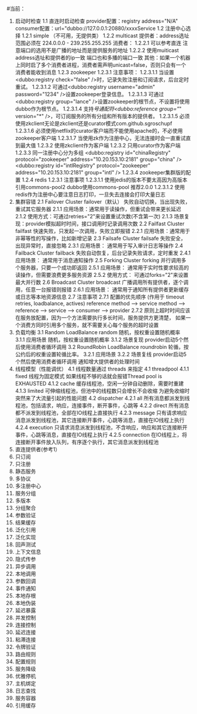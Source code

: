 #当前：
1.  启动时检查
    1.1 直连时启动检查
        provider配置：registry address="N/A" consumer配置：url="dubbo://127.0.0.1:20880/xxxxService
    1.2 注册中心选择
        1.2.1   simple （不可用，无提供类）
        1.2.2   multicast
                提供者：address选址范围必须在 224.0.0.0 - 239.255.255.255
                消费者：
                1.2.2.1 可以参考直连 注意端口的选用不是广播的地址而是提供服务的地址
                1.2.2.2 使用muiticast  address选址和提供者的ip一致 端口也和多播的端口一致
                其他：如果一个机器上同时启了多个消费者进程，消费者需声明unicast=false，否则只会有一个消费者能收到消息
        1.2.3   zookeeper
                1.2.3.1 注意事项：
                    1.2.3.1.1   当设置<dubbo:registry check="false" />时，记录失败注册和订阅请求，后台定时重试。
                    1.2.3.1.2   可通过<dubbo:registry username="admin" password="1234" />设置zookeeper登录信息。
                    1.2.3.1.3   可通过<dubbo:registry group="lance" />设置zookeeper的根节点，不设置将使用dubbo作为根节点。
                    1.2.3.1.4   支持*号通配符<dubbo:reference group="*" version="*" />，可订阅服务的所有分组和所有版本的提供者。
                    1.2.3.1.5   必须使用zkclient无论是zkclient还是curator模式com.github.sgroschupf
                    1.2.3.1.6   必须使用netflix的curator客户端而不能使用apache的，不必使用zookeeper客户端
                    1.2.3.1.7   当使用zk作为注册中心，无法连接时会一直重试直到最大值
                1.2.3.2 使用zkclient作为客户端
                1.2.3.2 只用curator作为客户端
                1.2.3.3 同一注册中心分为多组
                        <dubbo:registry id="chinaRegistry" protocol="zookeeper" address="10.20.153.10:2181" group="china" />
                        <dubbo:registry id="intlRegistry" protocol="zookeeper" address="10.20.153.10:2181" group="intl" />
                1.2.3.4 zookeeper集群版的配置
        1.2.4   redis
                1.2.3.1 注意事项
                    1.2.3.1.1   使用jedis的版本不要太高因为高版本引用commons-pool2 dubbo使用commons-pool 推荐2.0.0
                    1.2.3.1.2   使用redis作为注册中心要注意日志打印，一旦失去连接会打印大量日志
2.  集群容错
    2.1 Failover Cluster    failover（默认）    失败自动切换，当出现失败，重试其它服务器
        2.1.1   应用场景：通常用于读操作，但重试会带来更长延迟
        2.1.2   使用方式：可通过retries="2"来设置重试次数(不含第一次)
        2.1.3   场景复现：provider模拟超时时间，接口调用时记录调用次数
    2.2 Failfast Cluster    failfast    快速失败，只发起一次调用，失败立即报错
        2.2.1   应用场景：通常用于非幂等性的写操作，比如新增记录
    2.3 Failsafe Cluster    failsafe    失败安全，出现异常时，直接忽略
        2.3.1   应用场景：   通常用于写入审计日志等操作
    2.4 Failback Cluster    failback    失败自动恢复，后台记录失败请求，定时重发
        2.4.1   应用场景：   通常用于消息通知操作
    2.5 Forking Cluster     forking     并行调用多个服务器，只要一个成功即返回
        2.5.1   应用场景：   通常用于实时性要求较高的读操作，但需要浪费更多服务资源
        2.5.2   使用方式：   可通过forks="2"来设置最大并行数
    2.6 Broadcast Cluster   broadcast   广播调用所有提供者，逐个调用，任意一台报错则报错
        2.6.1   应用场景：   通常用于通知所有提供者更新缓存或日志等本地资源信息
    2.7 注意事项
        2.7.1   配置的优先顺序 (作用于 timeout retries, loadbalance, actives)
                reference method --> service method --> reference --> service --> consumer --> provider
        2.7.2   原则上超时时间应该在服务放配置，因为一个方法需要执行多长时间，服务提供方更清楚，
                如果一个消费方同时引用多个服务，就不需要关心每个服务的超时设置
3.  负载均衡
    3.1 Random LoadBalance  random  随机，按权重设置随机概率
        3.1.1   应用场景    随机，按权重设置随机概率
        3.1.2   场景复现    provider启动5个然后使用消费者循环调用
    3.2 RoundRobin LoadBalance  roundrobin 轮循，按公约后的权重设置轮循比率。
        3.2.1   应用场景
        3.2.2   场景复线    provider启动5个然后使用消费者循环调用 通知增大提供者的处理时间
4.  线程模型（性能调优）
    4.1 线程数量通过 threads 来指定
    4.1 threadpool
        4.1.1   fixed   线程为固定模式 如果线程不够的话就会报错Thread pool is EXHAUSTED
        4.1.2   cache   缓存线程池，空闲一分钟自动删除，需要时重建
        4.1.3   limited  可伸缩线程池，但池中的线程数只会增长不会收缩 为避免收缩时突然来了大流量引起的性能问题
    4.2 dispatcher
        4.2.1   all         所有消息都派发到线程池，包括请求，响应，连接事件，断开事件，心跳等
        4.2.2   direct      所有消息都不派发到线程池，全部在IO线程上直接执行
        4.2.3   message     只有请求响应消息派发到线程池，其它连接断开事件，心跳等消息，直接在IO线程上执行
        4.2.4   execution   只请求消息派发到线程池，不含响应，响应和其它连接断开事件，心跳等消息，直接在IO线程上执行 
        4.2.5   connection  在IO线程上，将连接断开事件放入队列，有序逐个执行，其它消息派发到线程池
5.  直连提供者(参考1）
6.  只订阅
7.  只注册
8.  静态服务
9.  多协议
10. 多注册中心
11. 服务分组
12. 多版本
13. 分组聚合
14. 参数验证
15. 结果缓存
16. 泛化引用
17. 泛化实现
18. 回声测试
19. 上下文信息
20. 隐式传参
21. 异步调用
22. 本地调用
23. 参数回调
24. 事件通知
25. 本地存根
26. 本地伪装
27. 延迟暴露
28. 并发控制
29. 连接控制
30. 延迟连接
31. 粘滞连接
32. 令牌验证
33. 路由规则
34. 配置规则
35. 服务降级
36. 优雅停机
37. 主机绑定
38. 日志查找
39. 服务容器
40. 引用缓存


